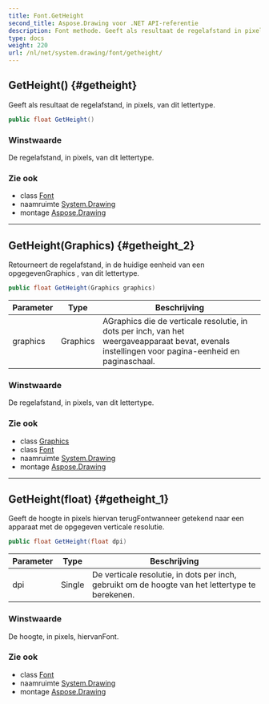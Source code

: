 ```yaml
---
title: Font.GetHeight
second_title: Aspose.Drawing voor .NET API-referentie
description: Font methode. Geeft als resultaat de regelafstand in pixels van dit lettertype.
type: docs
weight: 220
url: /nl/net/system.drawing/font/getheight/
---
```

## GetHeight() {#getheight}

Geeft als resultaat de regelafstand, in pixels, van dit lettertype.

```csharp
public float GetHeight()
```

### Winstwaarde

De regelafstand, in pixels, van dit lettertype.

### Zie ook

* class [Font](../)
* naamruimte [System.Drawing](../../font/)
* montage [Aspose.Drawing](../../../)

---

## GetHeight(Graphics) {#getheight_2}

Retourneert de regelafstand, in de huidige eenheid van een opgegevenGraphics , van dit lettertype.

```csharp
public float GetHeight(Graphics graphics)
```

| Parameter | Type | Beschrijving |
| --- | --- | --- |
| graphics | Graphics | AGraphics die de verticale resolutie, in dots per inch, van het weergaveapparaat bevat, evenals instellingen voor pagina-eenheid en paginaschaal. |

### Winstwaarde

De regelafstand, in pixels, van dit lettertype.

### Zie ook

* class [Graphics](../../graphics/)
* class [Font](../)
* naamruimte [System.Drawing](../../font/)
* montage [Aspose.Drawing](../../../)

---

## GetHeight(float) {#getheight_1}

Geeft de hoogte in pixels hiervan terugFontwanneer getekend naar een apparaat met de opgegeven verticale resolutie.

```csharp
public float GetHeight(float dpi)
```

| Parameter | Type | Beschrijving |
| --- | --- | --- |
| dpi | Single | De verticale resolutie, in dots per inch, gebruikt om de hoogte van het lettertype te berekenen. |

### Winstwaarde

De hoogte, in pixels, hiervanFont.

### Zie ook

* class [Font](../)
* naamruimte [System.Drawing](../../font/)
* montage [Aspose.Drawing](../../../)



